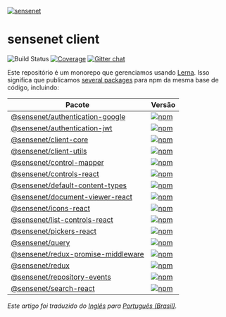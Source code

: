 <p>
  <a href="https://sensenet.com/" target="_blank">
    <img alt="sensenet" src="https://www.sensenet.com/Root/Skins/sncom/images/logo.png">
  </a>
</p>

# sensenet client

![Build Status](https://github.com/SenseNet/sn-client/workflows/ci/badge.svg)
[![Coverage](https://img.shields.io/codecov/c/github/SenseNet/sn-client.svg?style=flat)](https://codecov.io/gh/SenseNet/sn-client)
[![Gitter chat](https://img.shields.io/gitter/room/SenseNet/sensenet.svg?style=flat)](https://gitter.im/SenseNet/sensenet)

Este repositório é um monorepo que gerenciamos usando [Lerna](https://github.com/lerna/lerna).
Isso significa que publicamos [several packages](/packages) para npm da mesma base de código, incluindo:

| Pacote                                                                      | Versão                                                                                                                                                      |
| --------------------------------------------------------------------------- | ----------------------------------------------------------------------------------------------------------------------------------------------------------- |
| [@sensenet/authentication-google](/packages/sn-client-auth-google)          | [![npm](https://img.shields.io/npm/v/@sensenet/authentication-google.svg?maxAge=3600)](https://www.npmjs.com/package/@sensenet/authentication-google)       |
| [@sensenet/authentication-jwt](/packages/sn-authentication-jwt)             | [![npm](https://img.shields.io/npm/v/@sensenet/authentication-jwt.svg?maxAge=3600)](https://www.npmjs.com/package/@sensenet/authentication-jwt)             |
| [@sensenet/client-core](/packages/sn-client-core)                           | [![npm](https://img.shields.io/npm/v/@sensenet/client-core.svg?maxAge=3600)](https://www.npmjs.com/package/@sensenet/client-core)                           |
| [@sensenet/client-utils](/packages/sn-client-utils)                         | [![npm](https://img.shields.io/npm/v/@sensenet/client-utils.svg?maxAge=3600)](https://www.npmjs.com/package/@sensenet/client-utils)                         |
| [@sensenet/control-mapper](/packages/sn-control-mapper)                     | [![npm](https://img.shields.io/npm/v/@sensenet/control-mapper.svg?maxAge=3600)](https://www.npmjs.com/package/@sensenet/control-mapper)                     |
| [@sensenet/controls-react](/packages/sn-controls-react)                     | [![npm](https://img.shields.io/npm/v/@sensenet/controls-react.svg?maxAge=3600)](https://www.npmjs.com/package/@sensenet/controls-react)                     |
| [@sensenet/default-content-types](/packages/sn-default-content-types)       | [![npm](https://img.shields.io/npm/v/@sensenet/default-content-types.svg?maxAge=3600)](https://www.npmjs.com/package/@sensenet/default-content-types)       |
| [@sensenet/document-viewer-react](/packages/sn-document-viewer-react)       | [![npm](https://img.shields.io/npm/v/@sensenet/document-viewer-react.svg?maxAge=3600)](https://www.npmjs.com/package/@sensenet/document-viewer-react)       |
| [@sensenet/icons-react](/packages/sn-icons-react)                           | [![npm](https://img.shields.io/npm/v/@sensenet/icons-react.svg?maxAge=3600)](https://www.npmjs.com/package/@sensenet/icons-react)                           |
| [@sensenet/list-controls-react](/packages/sn-list-controls-react)           | [![npm](https://img.shields.io/npm/v/@sensenet/list-controls-react.svg?maxAge=3600)](https://www.npmjs.com/package/@sensenet/list-controls-react)           |
| [@sensenet/pickers-react](/packages/sn-pickers-react)                       | [![npm](https://img.shields.io/npm/v/@sensenet/pickers-react.svg?style=flat)](https://www.npmjs.com/package/@sensenet/pickers-react)                        |
| [@sensenet/query](/packages/sn-query)                                       | [![npm](https://img.shields.io/npm/v/@sensenet/query.svg?maxAge=3600)](https://www.npmjs.com/package/@sensenet/query)                                       |
| [@sensenet/redux-promise-middleware](/packages/sn-redux-promise-middleware) | [![npm](https://img.shields.io/npm/v/@sensenet/redux-promise-middleware.svg?maxAge=3600)](https://www.npmjs.com/package/@sensenet/redux-promise-middleware) |
| [@sensenet/redux](/packages/sn-redux)                                       | [![npm](https://img.shields.io/npm/v/@sensenet/redux.svg?maxAge=3600)](https://www.npmjs.com/package/@sensenet/redux)                                       |
| [@sensenet/repository-events](/packages/sn-repository-events)               | [![npm](https://img.shields.io/npm/v/@sensenet/repository-events.svg?maxAge=3600)](https://www.npmjs.com/package/@sensenet/repository-events)               |
| [@sensenet/search-react](/packages/sn-search-react)                         | [![npm](https://img.shields.io/npm/v/@sensenet/search-react.svg?maxAge=3600)](https://www.npmjs.com/package/@sensenet/search-react)                         |

_Este artigo foi traduzido do [Inglês](README.md) para [Português (Brasil)](README-pt-BR.md)._

